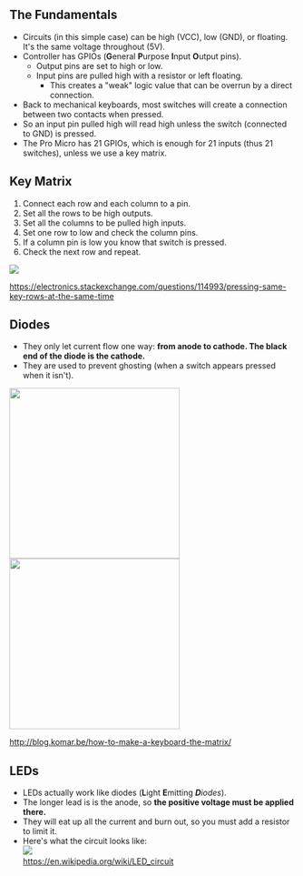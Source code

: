 ## The Fundamentals
* Circuits (in this simple case) can be high (VCC), low (GND), or floating. It's the same voltage throughout (5V).
* Controller has GPIOs (**G**eneral **P**urpose **I**nput **O**utput pins).
   * Output pins are set to high or low.
   * Input pins are pulled high with a resistor or left floating.
      * This creates a "weak" logic value that can be overrun by a direct connection.
* Back to mechanical keyboards, most switches will create a connection between two contacts when pressed.
* So an input pin pulled high will read high unless the switch (connected to GND) is pressed.
* The Pro Micro has 21 GPIOs, which is enough for 21 inputs (thus 21 switches), unless we use a key matrix.
## Key Matrix
1. Connect each row and each column to a pin.
2. Set all the rows to be high outputs.
3. Set all the columns to be pulled high inputs.
4. Set one row to low and check the column pins.
5. If a column pin is low you know that switch is pressed.   
6. Check the next row and repeat.

![](https://i.stack.imgur.com/No6u5.gif)

https://electronics.stackexchange.com/questions/114993/pressing-same-key-rows-at-the-same-time

## Diodes
* They only let current flow one way: **from anode to cathode. The black end of the diode is the cathode.**
* They are used to prevent ghosting (when a switch appears pressed when it isn't).

<img width="300px" src="http://blog.komar.be/wp-content/uploads/2013/09/e.png">
<img width="300px" src="http://blog.komar.be/wp-content/uploads/2013/09/f.png">

http://blog.komar.be/how-to-make-a-keyboard-the-matrix/
## LEDs
* LEDs actually work like diodes (**L**ight **E**mitting _**D**iodes_).
* The longer lead is is the anode, so **the positive voltage must be applied there.**
* They will eat up all the current and burn out, so you must add a resistor to limit it.
* Here's what the circuit looks like:   
![](https://upload.wikimedia.org/wikipedia/commons/c/c9/LED_circuit.svg)   
https://en.wikipedia.org/wiki/LED_circuit